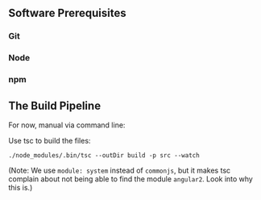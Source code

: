 ## Software Prerequisites

### Git

### Node

### npm

## The Build Pipeline

For now, manual via command line:

Use tsc to build the files:

```
./node_modules/.bin/tsc --outDir build -p src --watch
```

(Note: We use `module: system` instead of `commonjs`, but it makes tsc complain
about not being able to find the module `angular2`. Look into why this is.)
